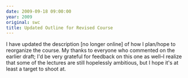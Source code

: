 ```yaml
---
date: 2009-09-18 09:00:00
year: 2009
original: swc
title: Updated Outline for Revised Course
---
```

<p>I have updated the description [no longer online] of how I plan/hope to reorganize the course.  My thanks to everyone who commented on the earlier draft; I'd be very grateful for feedback on this one as well–I realize that some of the lectures are still hopelessly ambitious, but I hope it's at least a target to shoot at.</p>
